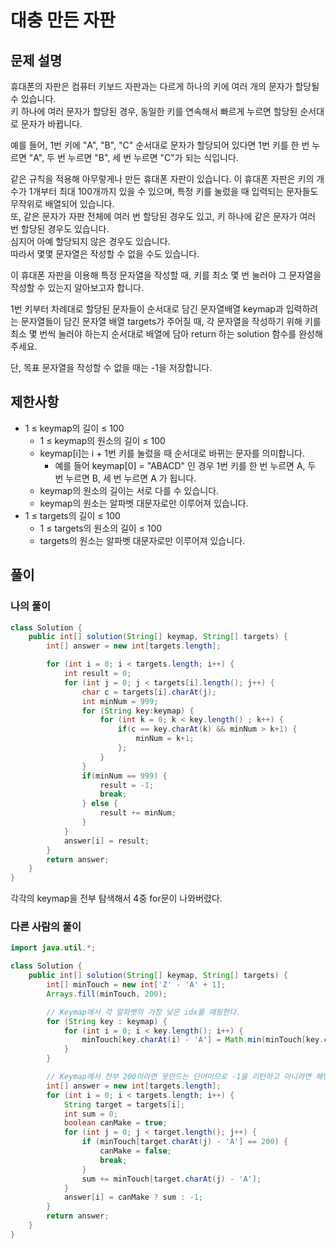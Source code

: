 # 대충 만든 자판
## 문제 설명
휴대폰의 자판은 컴퓨터 키보드 자판과는 다르게 하나의 키에 여러 개의 문자가 할당될 수 있습니다.  
키 하나에 여러 문자가 할당된 경우, 동일한 키를 연속해서 빠르게 누르면 할당된 순서대로 문자가 바뀝니다.

예를 들어, 1번 키에 "A", "B", "C" 순서대로 문자가 할당되어 있다면 1번 키를 한 번 누르면 "A", 두 번 누르면 "B", 세 번 누르면 "C"가 되는 식입니다.  

같은 규칙을 적용해 아무렇게나 만든 휴대폰 자판이 있습니다. 이 휴대폰 자판은 키의 개수가 1개부터 최대 100개까지 있을 수 있으며, 특정 키를 눌렀을 때 입력되는 문자들도 무작위로 배열되어 있습니다.  
또, 같은 문자가 자판 전체에 여러 번 할당된 경우도 있고, 키 하나에 같은 문자가 여러 번 할당된 경우도 있습니다.  
심지어 아예 할당되지 않은 경우도 있습니다.  
따라서 몇몇 문자열은 작성할 수 없을 수도 있습니다.

이 휴대폰 자판을 이용해 특정 문자열을 작성할 때, 키를 최소 몇 번 눌러야 그 문자열을 작성할 수 있는지 알아보고자 합니다.  

1번 키부터 차례대로 할당된 문자들이 순서대로 담긴 문자열배열 keymap과 입력하려는 문자열들이 담긴 문자열 배열 targets가 주어질 때, 각 문자열을 작성하기 위해 키를 최소 몇 번씩 눌러야 하는지 순서대로 배열에 담아 return 하는 solution 함수를 완성해 주세요.  

단, 목표 문자열을 작성할 수 없을 때는 -1을 저장합니다.  

## 제한사항
* 1 ≤ keymap의 길이 ≤ 100
  * 1 ≤ keymap의 원소의 길이 ≤ 100
  * keymap[i]는 i + 1번 키를 눌렀을 때 순서대로 바뀌는 문자를 의미합니다.
    * 예를 들어 keymap[0] = "ABACD" 인 경우 1번 키를 한 번 누르면 A, 두 번 누르면 B, 세 번 누르면 A 가 됩니다.
  * keymap의 원소의 길이는 서로 다를 수 있습니다.
  * keymap의 원소는 알파벳 대문자로만 이루어져 있습니다.
* 1 ≤ targets의 길이 ≤ 100
  * 1 ≤ targets의 원소의 길이 ≤ 100
  * targets의 원소는 알파벳 대문자로만 이루어져 있습니다.

## 풀이
### 나의 풀이
```java
class Solution {
    public int[] solution(String[] keymap, String[] targets) {
        int[] answer = new int[targets.length];

        for (int i = 0; i < targets.length; i++) {
            int result = 0;
            for (int j = 0; j < targets[i].length(); j++) {
                char c = targets[i].charAt(j);
                int minNum = 999;
                for (String key:keymap) {
                    for (int k = 0; k < key.length() ; k++) {
                        if(c == key.charAt(k) && minNum > k+1) {
                            minNum = k+1;
                        };
                    }
                }
                if(minNum == 999) {
                    result = -1;
                    break;
                } else {
                    result += minNum;
                }
            }
            answer[i] = result;
        }
        return answer;
    }
}
```  
각각의 keymap을 전부 탐색해서 4중 for문이 나와버렸다.

### 다른 사람의 풀이
```java
import java.util.*;

class Solution {
    public int[] solution(String[] keymap, String[] targets) {
        int[] minTouch = new int['Z' - 'A' + 1];
        Arrays.fill(minTouch, 200);

        // Keymap에서 각 알파벳의 가장 낮은 idx를 매핑한다.
        for (String key : keymap) {
            for (int i = 0; i < key.length(); i++) {
                minTouch[key.charAt(i) - 'A'] = Math.min(minTouch[key.charAt(i) - 'A'], i + 1);
            }
        }

        // Keymap에서 전부 200이라면 못만드는 단어이므로 -1을 리턴하고 아니라면 해당 알파벳의 값을 가져옴
        int[] answer = new int[targets.length];
        for (int i = 0; i < targets.length; i++) {
            String target = targets[i];
            int sum = 0;
            boolean canMake = true;
            for (int j = 0; j < target.length(); j++) {
                if (minTouch[target.charAt(j) - 'A'] == 200) {
                    canMake = false;
                    break;
                }
                sum += minTouch[target.charAt(j) - 'A'];
            }
            answer[i] = canMake ? sum : -1;
        }
        return answer;
    }
}

```